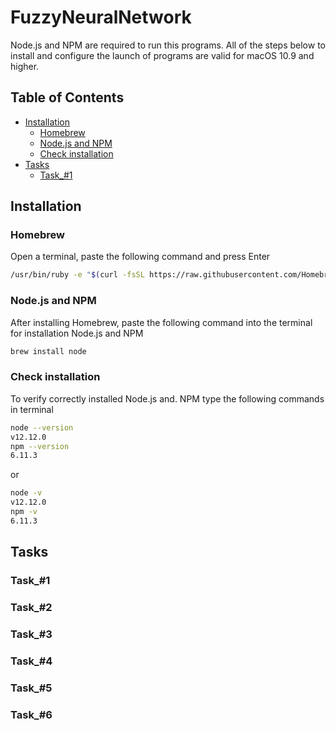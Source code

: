 # FuzzyNeuralNetwork

Node.js and NPM are required to run this programs.
All of the steps below to install and configure the launch of programs are valid for macOS 10.9 and higher.

## Table of Contents

* [Installation](#installation)
  * [Homebrew](#homebrew)
  * [Node.js and NPM](#nodejs-and-npm)
  * [Check installation](#check-installation)
* [Tasks](#tasks)
  * [Task_#1](#task_#1)

## Installation

### Homebrew

Open a terminal, paste the following command and press Enter

```bash
/usr/bin/ruby -e "$(curl -fsSL https://raw.githubusercontent.com/Homebrew/install/master/install)"
```

### Node.js and NPM

After installing Homebrew, paste the following command into the terminal for installation Node.js and NPM

```bash
brew install node
```

### Check installation

To verify correctly installed Node.js and. NPM type the following commands in terminal

```bash
node --version
v12.12.0
npm --version
6.11.3
```
or
```bash
node -v
v12.12.0
npm -v
6.11.3
```

## Tasks

### Task_#1

### Task_#2

### Task_#3

### Task_#4

### Task_#5

### Task_#6
